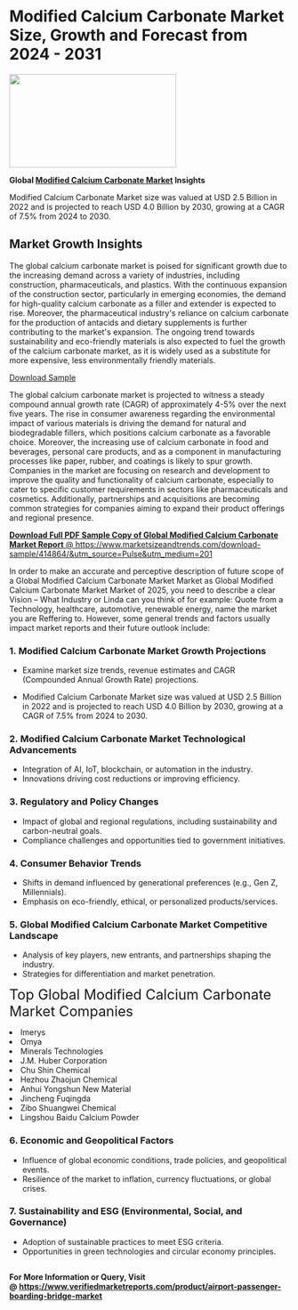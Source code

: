 <H1>Modified Calcium Carbonate Market Size, Growth and Forecast from 2024 - 2031</H1><img class="aligncenter size-medium wp-image-584254" src="https://thirdeyenews.in/wp-content/uploads/2024/09/Global-Market-Research-300x168.jpeg" alt="" width="300" height="168" /><p><strong>Global&nbsp;<a href="https://www.marketsizeandtrends.com/download-sample/414864/&amp;utm_source=Pulse&amp;utm_medium=201">Modified Calcium Carbonate Market</a> Insights</strong></p><p>Modified Calcium Carbonate Market size was valued at USD 2.5 Billion in 2022 and is projected to reach USD 4.0 Billion by 2030, growing at a CAGR of 7.5% from 2024 to 2030.</p><p><h2>Market Growth Insights</h2> <p>The global calcium carbonate market is poised for significant growth due to the increasing demand across a variety of industries, including construction, pharmaceuticals, and plastics. With the continuous expansion of the construction sector, particularly in emerging economies, the demand for high-quality calcium carbonate as a filler and extender is expected to rise. Moreover, the pharmaceutical industry's reliance on calcium carbonate for the production of antacids and dietary supplements is further contributing to the market's expansion. The ongoing trend towards sustainability and eco-friendly materials is also expected to fuel the growth of the calcium carbonate market, as it is widely used as a substitute for more expensive, less environmentally friendly materials.</p> <p><a href="#">Download Sample</a></p> <p>The global calcium carbonate market is projected to witness a steady compound annual growth rate (CAGR) of approximately 4-5% over the next five years. The rise in consumer awareness regarding the environmental impact of various materials is driving the demand for natural and biodegradable fillers, which positions calcium carbonate as a favorable choice. Moreover, the increasing use of calcium carbonate in food and beverages, personal care products, and as a component in manufacturing processes like paper, rubber, and coatings is likely to spur growth. Companies in the market are focusing on research and development to improve the quality and functionality of calcium carbonate, especially to cater to specific customer requirements in sectors like pharmaceuticals and cosmetics. Additionally, partnerships and acquisitions are becoming common strategies for companies aiming to expand their product offerings and regional presence.</p> <p><a href="#"></p><p><span class=""><strong>Download Full PDF Sample Copy of Global Modified Calcium Carbonate Market Report</strong> @ <a href="https://www.marketsizeandtrends.com/download-sample/414864/&amp;utm_source=Pulse&amp;utm_medium=201" target="_blank">https://www.marketsizeandtrends.com/download-sample/414864/&amp;utm_source=Pulse&amp;utm_medium=201</a></span></p><p>In order to make an accurate and perceptive description of future scope of a Global&nbsp;Modified Calcium Carbonate Market Market as Global&nbsp;Modified Calcium Carbonate Market Market of 2025, you need to describe a clear Vision &ndash; What Industry or Linda can you think of for example: Quote from a Technology, healthcare, automotive, renewable energy, name the market you are Reffering to. However, some general trends and factors usually impact market reports and their future outlook include:</p><h3>1.&nbsp;<strong>Modified Calcium Carbonate Market Growth Projections</strong></h3><ul><li>Examine market size trends, revenue estimates and CAGR (Compounded Annual Growth Rate) projections.</li><li><p>Modified Calcium Carbonate Market size was valued at USD 2.5 Billion in 2022 and is projected to reach USD 4.0 Billion by 2030, growing at a CAGR of 7.5% from 2024 to 2030.</p></li></ul><h3>2.&nbsp;<strong>Modified Calcium Carbonate Market Technological Advancements</strong></h3><ul><li>Integration of AI, IoT, blockchain, or automation in the industry.</li><li>Innovations driving cost reductions or improving efficiency.</li></ul><h3>3.&nbsp;<strong>Regulatory and Policy Changes</strong></h3><ul><li>Impact of global and regional regulations, including sustainability and carbon-neutral goals.</li><li>Compliance challenges and opportunities tied to government initiatives.</li></ul><h3>4.&nbsp;<strong>Consumer Behavior Trends</strong></h3><ul><li>Shifts in demand influenced by generational preferences (e.g., Gen Z, Millennials).</li><li>Emphasis on eco-friendly, ethical, or personalized products/services.</li></ul><h3>5.&nbsp;<strong>Global Modified Calcium Carbonate Market Competitive Landscape</strong></h3><ul><li>Analysis of key players, new entrants, and partnerships shaping the industry.</li><li>Strategies for differentiation and market penetration.</li></ul><p data-pm-slice="1 1 []"><span style="color: inherit; font-family: inherit; font-size: 25px;">Top Global Modified Calcium Carbonate Market Companies</span></p><div class="" data-test-id=""><p><li>Imerys</li><li> Omya</li><li> Minerals Technologies</li><li> J.M. Huber Corporation</li><li> Chu Shin Chemical</li><li> Hezhou Zhaojun Chemical</li><li> Anhui Yongshun New Material</li><li> Jincheng Fuqingda</li><li> Zibo Shuangwei Chemical</li><li> Lingshou Baidu Calcium Powder</li></p></div><h3>6.&nbsp;<strong>Economic and Geopolitical Factors</strong></h3><ul><li>Influence of global economic conditions, trade policies, and geopolitical events.</li><li>Resilience of the market to inflation, currency fluctuations, or global crises.</li></ul><h3>7.&nbsp;<strong>Sustainability and ESG (Environmental, Social, and Governance)</strong></h3><ul><li>Adoption of sustainable practices to meet ESG criteria.</li><li>Opportunities in green technologies and circular economy principles.</li></ul><h2><strong style="font-size: 14px;">For More Information or Query, Visit @&nbsp;</strong><a style="background-color: #ffffff; font-size: 14px;" href="https://www.marketsizeandtrends.com/report/modified-calcium-carbonate-market/" target="_blank">https://www.verifiedmarketreports.com/product/airport-passenger-boarding-bridge-market</a></h2>
